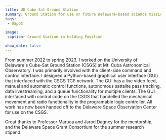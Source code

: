 ```yaml
---
title: UD Cube-Sat Ground Station
summary: Ground Station for use on future Delaware-based science missions. Remote and autonomous control systems. Fancy bird bath. Summer 2022 - Spring 2023.
tags:
 - DSpOC

image:
 caption: Ground Station in Holding Position

show_date: false
---
```


From summer 2022 to spring 2023, I worked on the University of Delaware's Cube-Sat Ground Station (CSGS) at Mt. Cuba Astronomical Observatory. I was primarily involved with the client-side command and control interface. I designed a Python-based graphical user interface (GUI) that interfaced with the CSGS TCP network. The GUI has a live video feed, manual and automatic control functions, autonomous sattalite pass tracking, data livestreaming, and a queue functionality for multiple clients. The GUI interfaced with control code on the CSGS that handelled the mechanical movement and radio functionality in the programable logic controller. All work has now been handed off to the Delaware Space Observation Center for use on the CSGS.

Great thanks to Professor Maruca and Jarod Dagney for the mentorship, and the Delaware Space Grant Consortium for the summer research stipend.

